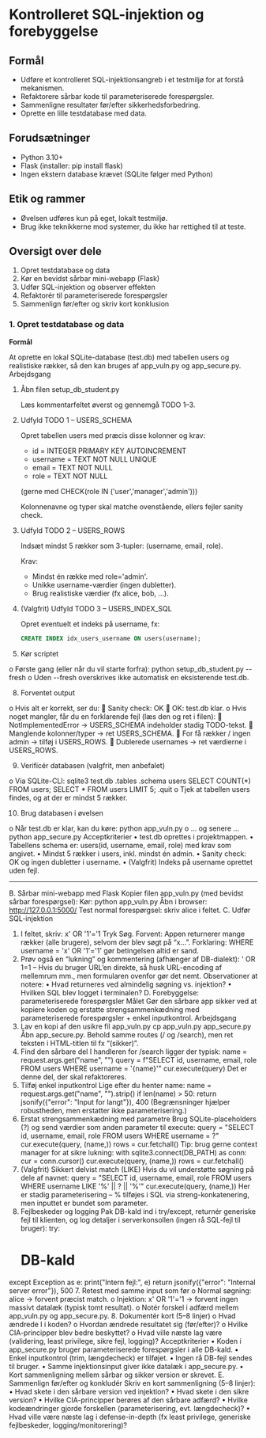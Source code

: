 # Kontrolleret SQL-injektion og forebyggelse

## Formål
-	Udføre et kontrolleret SQL-injektionsangreb i et testmiljø for at forstå mekanismen.
-	Refaktorere sårbar kode til parameteriserede forespørgsler.
-	Sammenligne resultater før/efter sikkerhedsforbedring.
-	Oprette en lille testdatabase med data.

## Forudsætninger
- Python 3.10+
-	Flask (installer: pip install flask)
-	Ingen ekstern database krævet (SQLite følger med Python)

## Etik og rammer
-	Øvelsen udføres kun på eget, lokalt testmiljø.
-	Brug ikke teknikkerne mod systemer, du ikke har rettighed til at teste.

## Oversigt over dele
1.	Opret testdatabase og data  
1.	Kør en bevidst sårbar mini-webapp (Flask)  
1.	Udfør SQL-injektion og observer effekten  
1.	Refaktorér til parameteriserede forespørgsler  
1.	Sammenlign før/efter og skriv kort konklusion  

### 1. Opret testdatabase og data

**Formål**  

At oprette en lokal SQLite-database (test.db) med tabellen users og realistiske rækker, så den kan bruges af app_vuln.py og app_secure.py.
Arbejdsgang

1. Åbn filen setup_db_student.py
   
   Læs kommentarfeltet øverst og gennemgå TODO 1–3.
  	
2. Udfyld TODO 1 – USERS_SCHEMA

   Opret tabellen users med præcis disse kolonner og krav:
   - id = INTEGER PRIMARY KEY AUTOINCREMENT
   - username = TEXT NOT NULL UNIQUE
   - email = TEXT NOT NULL
   - role = TEXT NOT NULL

   (gerne med CHECK(role IN ('user','manager','admin')))

   Kolonnenavne og typer skal matche ovenstående, ellers fejler sanity check.

3. Udfyld TODO 2 – USERS_ROWS

   Indsæt mindst 5 rækker som 3-tupler: (username, email, role).

   Krav:
   - Mindst én række med role='admin'.
   - Unikke username-værdier (ingen dubletter).
   - Brug realistiske værdier (fx alice, bob, …).

4. (Valgfrit) Udfyld TODO 3 – USERS_INDEX_SQL
   
   Opret eventuelt et indeks på username, fx:

   ```sql
   CREATE INDEX idx_users_username ON users(username);
   ```
   
7.	Kør scriptet

o	Første gang (eller når du vil starte forfra):
python setup_db_student.py --fresh
o	Uden --fresh overskrives ikke automatisk en eksisterende test.db.

8.	Forventet output

o	Hvis alt er korrekt, ser du:
	Sanity check: OK
	OK: test.db klar.
o	Hvis noget mangler, får du en forklarende fejl (læs den og ret i filen):
	NotImplementedError → USERS_SCHEMA indeholder stadig TODO-tekst.
	Manglende kolonner/typer → ret USERS_SCHEMA.
	For få rækker / ingen admin → tilføj i USERS_ROWS.
	Dublerede usernames → ret værdierne i USERS_ROWS.

9.	Verificér databasen (valgfrit, men anbefalet)

o	Via SQLite-CLI:
sqlite3 test.db
.tables
.schema users
SELECT COUNT(*) FROM users;
SELECT * FROM users LIMIT 5;
.quit
o	Tjek at tabellen users findes, og at der er mindst 5 rækker.

10.	Brug databasen i øvelsen

o	Når test.db er klar, kan du køre:
python app_vuln.py
o	... og senere ...
python app_secure.py
Acceptkriterier
•	test.db oprettes i projektmappen.
•	Tabellens schema er: users(id, username, email, role) med krav som angivet.
•	Mindst 5 rækker i users, inkl. mindst én admin.
•	Sanity check: OK og ingen dubletter i username.
•	(Valgfrit) Indeks på username oprettet uden fejl.

---

B.	Sårbar mini-webapp med Flask
Kopier filen app_vuln.py (med bevidst sårbar forespørgsel):
Kør:
python app_vuln.py
Åbn i browser: http://127.0.0.1:5000/
Test normal forespørgsel: skriv alice i feltet.
C.	Udfør SQL-injektion
1.	I feltet, skriv: x' OR '1'='1
Tryk Søg.
Forvent: Appen returnerer mange rækker (alle brugere), selvom der blev søgt på “x…”.
Forklaring: WHERE username = 'x' OR '1'='1' gør betingelsen altid er sand.
2.	Prøv også en “lukning” og kommentering (afhænger af DB-dialekt): ' OR 1=1 –
Hvis du bruger URL’en direkte, så husk URL-encoding af mellemrum mm., men formularen ovenfor gør det nemt.
Observationer at notere:
•	Hvad returneres ved almindelig søgning vs. injektion?
•	Hvilken SQL blev logget i terminalen?
D.	Forebyggelse: parameteriserede forespørgsler
Målet
Gør den sårbare app sikker ved at kopiere koden og erstatte strengsammenkædning med parameteriserede forespørgsler + enkel inputkontrol.
Arbejdsgang
1.	Lav en kopi af den usikre fil app_vuln.py 
cp app_vuln.py app_secure.py
Åbn app_secure.py. Behold samme routes (/ og /search), men ret teksten i HTML-titlen til fx “(sikker)”.
2.	Find den sårbare del
I handleren for /search ligger der typisk:
name = request.args.get("name", "")
query = f"SELECT id, username, email, role FROM users WHERE username = '{name}'"
cur.execute(query)
Det er denne del, der skal refaktoreres.
3.	Tilføj enkel inputkontrol
Lige efter du henter name:
name = request.args.get("name", "").strip()
if len(name) > 50:
    return jsonify({"error": "Input for langt"}), 400
(Begrænsninger hjælper robustheden, men erstatter ikke parameterisering.)
4.	Erstat strengsammenkædning med parametre
Brug SQLite-placeholders (?) og send værdier som anden parameter til execute:
query = "SELECT id, username, email, role FROM users WHERE username = ?"
cur.execute(query, (name,))
rows = cur.fetchall()
Tip: brug gerne context manager for at sikre lukning:
with sqlite3.connect(DB_PATH) as conn:
   cur = conn.cursor()
   cur.execute(query, (name,))
   rows = cur.fetchall()
5.	(Valgfrit) Sikkert delvist match (LIKE)
Hvis du vil understøtte søgning på dele af navnet:
query = "SELECT id, username, email, role FROM users WHERE username LIKE '%' || ? || '%'"
cur.execute(query, (name,))
Her er stadig parameterisering – % tilføjes i SQL via streng-konkatenering, men inputtet er bundet som parameter.
6.	Fejlbeskeder og logging
Pak DB-kald ind i try/except, returnér generiske fejl til klienten, og log detaljer i serverkonsollen (ingen rå SQL-fejl til bruger):
try:
    # DB-kald
except Exception as e:
    print("Intern fejl:", e)
    return jsonify({"error": "Internal server error"}), 500
7.	Retest med samme input som før
o	Normal søgning: alice → forvent præcist match.
o	Injektion: x' OR '1'='1 → forvent ingen massivt datalæk (typisk tomt resultat).
o	Notér forskel i adfærd mellem app_vuln.py og app_secure.py.
8.	Dokumentér kort (5–8 linjer)
o	Hvad ændrede I i koden?
o	Hvordan ændrede resultatet sig (før/efter)?
o	Hvilke CIA-principper blev bedre beskyttet?
o	Hvad ville næste lag være (validering, least privilege, sikre fejl, logging)?
Acceptkriterier
•	Koden i app_secure.py bruger parameteriserede forespørgsler i alle DB-kald.
•	Enkel inputkontrol (trim, længdecheck) er tilføjet.
•	Ingen rå DB-fejl sendes til bruger.
•	Samme injektionsinput giver ikke datalæk i app_secure.py.
•	Kort sammenligning mellem sårbar og sikker version er skrevet.
E.	Sammenlign før/efter og konkludér
Skriv en kort sammenligning (5–8 linjer):
•	Hvad skete i den sårbare version ved injektion?
•	Hvad skete i den sikre version?
•	Hvilke CIA-principper berøres af den sårbare adfærd?
•	Hvilke kodeændringer gjorde forskellen (parameterisering, evt. længdecheck)?
•	Hvad ville være næste lag i defense-in-depth (fx least privilege, generiske fejlbeskeder, logging/monitorering)?

